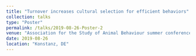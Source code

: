 ```yaml
---
title: "Turnover increases cultural selection for efficient behaviors"
collection: talks
type: "Poster"
permalink: /talks/2019-08-26-Poster-2
venue: "Association for the Study of Animal Behaviour summer conference 2019"
date: 2019-08-26
location: "Konstanz, DE"
---
```

